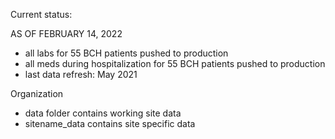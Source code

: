 Current status:

AS OF FEBRUARY 14, 2022
- all labs for 55 BCH patients pushed to production
- all meds during hospitalization for 55 BCH patients pushed to production
- last data refresh: May 2021


Organization
- data folder contains working site data
- sitename_data contains site specific data
